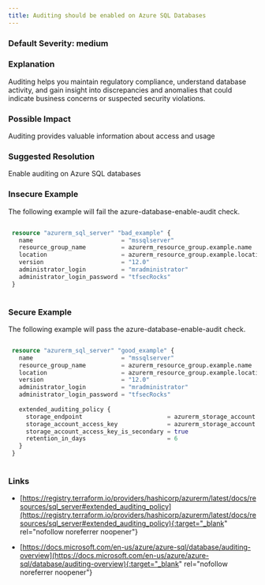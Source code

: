 ```yaml
---
title: Auditing should be enabled on Azure SQL Databases
---
```


### Default Severity: <span class="severity medium">medium</span>

### Explanation

Auditing helps you maintain regulatory compliance, understand database activity, and gain insight into discrepancies and anomalies that could indicate business concerns or suspected security violations.

### Possible Impact
Auditing provides valuable information about access and usage

### Suggested Resolution
Enable auditing on Azure SQL databases


### Insecure Example

The following example will fail the azure-database-enable-audit check.
```terraform

 resource "azurerm_sql_server" "bad_example" {
   name                         = "mssqlserver"
   resource_group_name          = azurerm_resource_group.example.name
   location                     = azurerm_resource_group.example.location
   version                      = "12.0"
   administrator_login          = "mradministrator"
   administrator_login_password = "tfsecRocks"
 }
 
```



### Secure Example

The following example will pass the azure-database-enable-audit check.
```terraform

 resource "azurerm_sql_server" "good_example" {
   name                         = "mssqlserver"
   resource_group_name          = azurerm_resource_group.example.name
   location                     = azurerm_resource_group.example.location
   version                      = "12.0"
   administrator_login          = "mradministrator"
   administrator_login_password = "tfsecRocks"
 
   extended_auditing_policy {
     storage_endpoint                        = azurerm_storage_account.example.primary_blob_endpoint
     storage_account_access_key              = azurerm_storage_account.example.primary_access_key
     storage_account_access_key_is_secondary = true
     retention_in_days                       = 6
   }
 }
 
```



### Links


- [https://registry.terraform.io/providers/hashicorp/azurerm/latest/docs/resources/sql_server#extended_auditing_policy](https://registry.terraform.io/providers/hashicorp/azurerm/latest/docs/resources/sql_server#extended_auditing_policy){:target="_blank" rel="nofollow noreferrer noopener"}

- [https://docs.microsoft.com/en-us/azure/azure-sql/database/auditing-overview](https://docs.microsoft.com/en-us/azure/azure-sql/database/auditing-overview){:target="_blank" rel="nofollow noreferrer noopener"}



